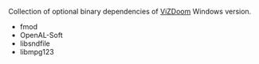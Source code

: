 Collection of optional binary dependencies of [ViZDoom](https://github.com/Marqt/ViZDoom) Windows version.

- fmod
- OpenAL-Soft
- libsndfile 
- libmpg123
